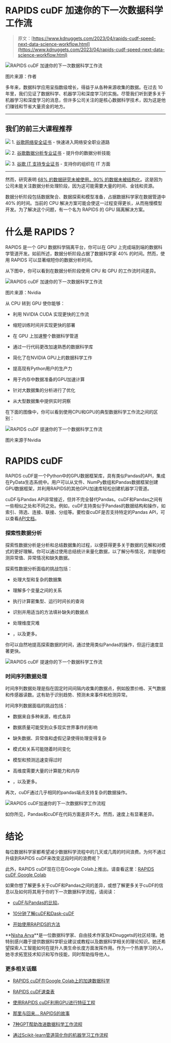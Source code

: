 # RAPIDS cuDF 加速你的下一次数据科学工作流

> 原文：[https://www.kdnuggets.com/2023/04/rapids-cudf-speed-next-data-science-workflow.html](https://www.kdnuggets.com/2023/04/rapids-cudf-speed-next-data-science-workflow.html)

![RAPIDS cuDF 加速你的下一次数据科学工作流](../Images/b88294e71410d4aefd9f2f088d7ed771.png)

图片来源：作者

多年来，数据科学应用呈指数级增长，得益于从各种来源收集的数据。在过去 10 年里，我们见证了数据科学、机器学习和深度学习的实施。尽管我们听到更多关于机器学习和深度学习的消息，但许多公司关注的是核心数据科学技术，因为这是他们赚钱和节省大量资金的地方。

* * *

## 我们的前三大课程推荐

![](../Images/0244c01ba9267c002ef39d4907e0b8fb.png) 1\. [谷歌网络安全证书](https://www.kdnuggets.com/google-cybersecurity) - 快速进入网络安全职业道路

![](../Images/e225c49c3c91745821c8c0368bf04711.png) 2\. [谷歌数据分析专业证书](https://www.kdnuggets.com/google-data-analytics) - 提升你的数据分析技能

![](../Images/0244c01ba9267c002ef39d4907e0b8fb.png) 3\. [谷歌 IT 支持专业证书](https://www.kdnuggets.com/google-itsupport) - 支持你的组织在 IT 方面

* * *

然而，研究表明 [68% 的数据研究未被使用，90% 的数据未被结构化](https://www.forbes.com/sites/forbestechcouncil/2022/03/11/massive-data-means-massive-opportunity-key-questions-to-help-your-company-find-a-way-out-of-data-stagnation/)。这是因为公司未能关注数据分析处理阶段，因为这可能需要大量的时间、金钱和资源。

数据分析阶段包括数据聚合、数据探索和模型准备，占据数据科学家在数据管道中 40% 的时间。当前的 CPU 解决方案可能会使这一过程变得更长，从而拖慢模型开发。为了解决这个问题，有一个名为 RAPIDS 的 GPU 隔离解决方案。

# 什么是 RAPIDS？

RAPIDS 是一个 GPU 数据科学隔离平台，你可以在 GPU 上完成端到端的数据科学管道开发。如前所述，数据分析阶段占据了数据科学家 40% 的时间。然而，使用 RAPIDS 可以显著缩短你的数据分析时间。

从下图中，你可以看到在数据分析阶段使用 CPU 和 GPU 的工作流时间差异。

![RAPIDS cuDF 加速你的下一次数据科学工作流](../Images/3b13a4dfa3218b7b2c5da8107102d669.png)

图片来源：Nvidia

从 CPU 转到 GPU 使你能够：

+   利用 NVIDIA CUDA 实现更快的工作流

+   缩短训练时间并实现更快的部署

+   在 GPU 上加速整个数据科学管道

+   通过一行代码更改加速熟悉的数据科学库

+   简化了在NVIDIA GPU上的数据科学工作

+   提高现有Python用户的生产力

+   用于内存中数据准备的GPU加速计算

+   针对大数据集的分析进行了优化

+   从大型数据集中提供实时洞察

在下面的图像中，你可以看到使用CPU和GPU的典型数据科学工作流之间的区别：

![RAPIDS cuDF 提速你的下一个数据科学工作流](../Images/8a431169daa77559ffb3c0ecc7b6e147.png)

图片来源于Nvidia

# RAPIDS cuDF

RAPIDS cuDF是一个Python中的GPU数据框架库，具有类似Pandas的API，集成在PyData生态系统中。用户可以从文件、NumPy数组和Pandas数据框架创建GPU数据框架，并利用RAPIDS的其他GPU加速库轻松创建机器学习管道。

cuDF与Pandas API非常接近，但并不完全替代Pandas。cuDF和Pandas之间有一些相似之处和不同之处。例如，cuDF支持类似于Pandas的数据结构和操作，如索引、筛选、连接、联接、分组等。要检查cuDF是否支持特定的Pandas API，可以查看[API文档](https://docs.rapids.ai/api/cudf/stable/api_docs/index.html)。

### 探索性数据分析

探索性数据分析是分析和总结数据集的过程，以便获得更多关于数据的见解和对模式的更好理解。你可以通过使用总结统计来量化数据，以了解分布情况，并能够检测异常值、异常情况和缺失数据。

探索性数据分析面临的挑战包括：

+   处理大型和复杂的数据集

+   理解多个变量之间的关系

+   执行计算密集型、运行时间长的查询

+   识别并用适当的方法填补缺失的数据点

+   处理维度灾难

+   ，以及更多。

你可以自然地提高探索数据的时间，通过使用类似Pandas的操作，但运行速度显著更快。

![RAPIDS cuDF 提速你的下一个数据科学工作流](../Images/f7e156417edbfd4da29e25b667a8659f.png)

### 时间序列数据处理

时间序列数据处理是指在固定时间间隔内收集的数据点，例如股票价格、天气数据和传感器读数。这有助于识别趋势、预测未来事件和检测异常。

时间序列数据面临的挑战包括：

+   数据来自多种来源，格式各异

+   数据质量可能受到众多现实世界事件的影响

+   缺失数据、异常值和虚假记录使得处理变得复杂

+   模式和关系可能随着时间变化

+   模型和预测迅速变得过时

+   高维度需要大量的计算能力和内存

+   ，以及更多。

再次，cuDF通过几乎相同的pandas端点支持复杂的数据操作。

![RAPIDS cuDF加速你的下一次数据科学工作流程](../Images/c61091ccc22c98ae308487fa80f08a3c.png)

如你所见，Pandas和cuDF在代码方面差异不大。然而，速度上有显著差异。

# 结论

每位数据科学家都希望减少数据科学流程中的几天或几周的时间浪费。为何不通过升级到RAPIDS cuDF来改变这段时间的浪费呢？

此外，RAPIDS cuDF现在已在Google Colab上推出。请查看这里：[RAPIDS cuDF Google Colab](https://colab.research.google.com/github/rapidsai-community/showcase/blob/main/getting_started_tutorials/cudf_pandas_colab_demo.ipynb?ncid=ref-inor-594904)

如果你想了解更多关于cuDF和Pandas之间的差异，或想了解更多关于cuDF的信息以及如何将其用于你的下一次数据科学流程，请阅读：

+   [cuDF与Pandas的比较](https://docs.rapids.ai/api/cudf/stable/user_guide/pandas-comparison.html)。

+   [10分钟了解cuDF和Dask-cuDF](https://docs.rapids.ai/api/cudf/stable/user_guide/10min.html)

+   [开始使用RAPIDS的方法](https://developer.nvidia.com/rapids)

**[Nisha Arya](https://www.linkedin.com/in/nisha-arya-ahmed/)**是一位数据科学家、自由技术作家及KDnuggets的社区经理。她特别感兴趣于提供数据科学职业建议或教程以及数据科学相关的理论知识。她还希望探索人工智能如何在提升人类生命长度方面发挥作用。作为一个热衷学习的人，她寻求拓宽技术知识和写作技能，同时帮助指导他人。

### 更多相关话题

+   [RAPIDS cuDF在Google Colab上的加速数据科学](https://www.kdnuggets.com/2023/01/rapids-cudf-accelerated-data-science-google-colab.html)

+   [RAPIDS cuDF速查表](https://www.kdnuggets.com/2023/05/cudf-data-science-cheat-sheet.html)

+   [使用RAPIDS cuDF利用GPU进行特征工程](https://www.kdnuggets.com/2023/06/rapids-cudf-leverage-gpu-feature-engineering.html)

+   [那里与回来… RAPIDS的故事](https://www.kdnuggets.com/2023/06/back-again-rapids-tale.html)

+   [7种GPT帮助改进数据科学工作流程](https://www.kdnuggets.com/7-gpts-to-help-improve-your-data-science-workflow)

+   [通过Scikit-learn管道简化你的机器学习工作流程](https://www.kdnuggets.com/streamline-your-machine-learning-workflow-with-scikit-learn-pipelines)
